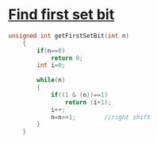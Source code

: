<h1><a href="https://practice.geeksforgeeks.org/problems/find-first-set-bit-1587115620/1">Find first set bit</a></h1>

```cpp
unsigned int getFirstSetBit(int n)
    {
        if(n==0)
            return 0;
        int i=0;
        
        while(n)
        {
            if((1 & (n))==1)          
                return (i+1);
            i++;
            n=n>>1;        //right shift
        }
    }
```
